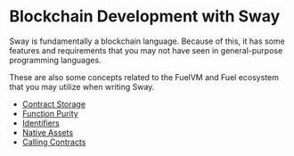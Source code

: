 # Blockchain Development with Sway

Sway is fundamentally a blockchain language. Because of this, it has some features and requirements that you may not have seen in general-purpose programming languages.

These are also some concepts related to the FuelVM and Fuel ecosystem that you may utilize when writing Sway.

- [Contract Storage](./storage.md)
- [Function Purity](./purity.md)
- [Identifiers](./identifiers.md)
- [Native Assets](./native_assets.md)
- [Calling Contracts](./calling_contracts.md)

